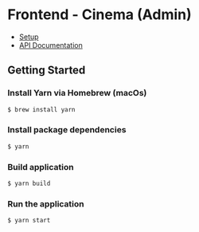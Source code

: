 # Frontend - Cinema (Admin)

- [Setup](#setup)
- [API Documentation](#api-documentation)


## <a name="setup"></a> Getting Started

### Install Yarn via Homebrew (macOs)

```sh
$ brew install yarn
```

### Install package dependencies

```sh
$ yarn
```

### Build application

```sh
$ yarn build
```

### Run the application

```sh
$ yarn start
```